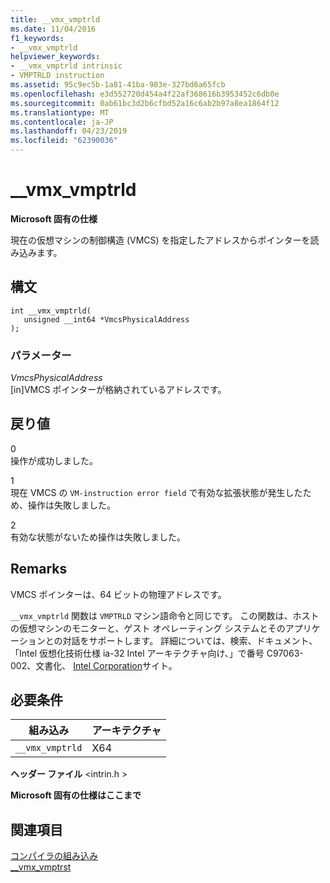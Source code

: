 ```yaml
---
title: __vmx_vmptrld
ms.date: 11/04/2016
f1_keywords:
- __vmx_vmptrld
helpviewer_keywords:
- __vmx_vmptrld intrinsic
- VMPTRLD instruction
ms.assetid: 95c9ec5b-1a81-41ba-983e-327bd6a65fcb
ms.openlocfilehash: e3d552720d454a4f22af368616b3953452c6db0e
ms.sourcegitcommit: 0ab61bc3d2b6cfbd52a16c6ab2b97a8ea1864f12
ms.translationtype: MT
ms.contentlocale: ja-JP
ms.lasthandoff: 04/23/2019
ms.locfileid: "62390036"
---
```

# <a name="vmxvmptrld"></a>__vmx_vmptrld

**Microsoft 固有の仕様**

現在の仮想マシンの制御構造 (VMCS) を指定したアドレスからポインターを読み込みます。

## <a name="syntax"></a>構文

```
int __vmx_vmptrld(
   unsigned __int64 *VmcsPhysicalAddress
);
```

### <a name="parameters"></a>パラメーター

*VmcsPhysicalAddress*<br/>
[in]VMCS ポインターが格納されているアドレスです。

## <a name="return-value"></a>戻り値

0<br/>
操作が成功しました。

1<br/>
現在 VMCS の `VM-instruction error field` で有効な拡張状態が発生したため、操作は失敗しました。

2<br/>
有効な状態がないため操作は失敗しました。

## <a name="remarks"></a>Remarks

VMCS ポインターは、64 ビットの物理アドレスです。

`__vmx_vmptrld` 関数は `VMPTRLD` マシン語命令と同じです。 この関数は、ホストの仮想マシンのモニターと、ゲスト オペレーティング システムとそのアプリケーションとの対話をサポートします。 詳細については、検索、ドキュメント、「Intel 仮想化技術仕様 ia-32 Intel アーキテクチャ向け、」で番号 C97063-002、文書化、 [Intel Corporation](https://software.intel.com/articles/intel-sdm)サイト。

## <a name="requirements"></a>必要条件

|組み込み|アーキテクチャ|
|---------------|------------------|
|`__vmx_vmptrld`|X64|

**ヘッダー ファイル** \<intrin.h >

**Microsoft 固有の仕様はここまで**

## <a name="see-also"></a>関連項目

[コンパイラの組み込み](../intrinsics/compiler-intrinsics.md)<br/>
[__vmx_vmptrst](../intrinsics/vmx-vmptrst.md)